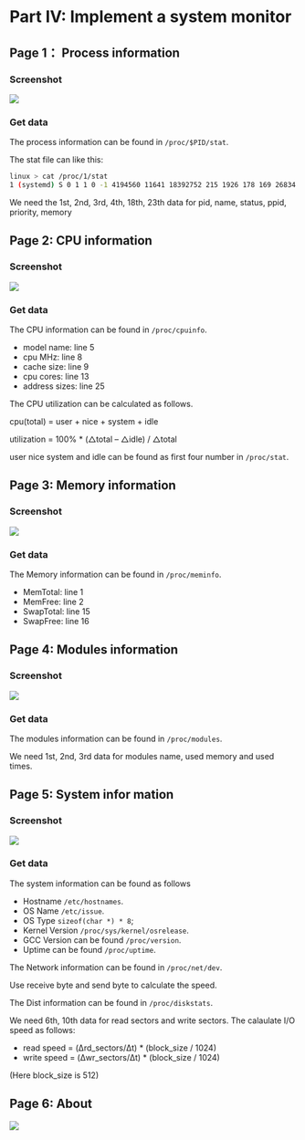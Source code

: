 # Part IV: Implement a system monitor

## Page 1： Process information

### Screenshot

![](../image/process.png)

### Get data

The process information can be found in `/proc/$PID/stat`.

The stat file can like this:

```sh
linux > cat /proc/1/stat
1 (systemd) S 0 1 1 0 -1 4194560 11641 18392752 215 1926 178 169 26834 14961 20 0 1 0 2 240078848 1373 18446744073709551615 1 1 0 0 0 0 671173123 4096 1260 0 0 0 17 4 0 0 53 0 0 0 0 0 0 0 0 0 0
```

We need the 1st, 2nd, 3rd, 4th, 18th, 23th data for pid, name, status, ppid, priority, memory

## Page 2: CPU information

### Screenshot

![](../image/cpu.png)

### Get data

The CPU information can be found in `/proc/cpuinfo`.

* model name: line 5
* cpu MHz: line 8
* cache size: line 9
* cpu cores: line 13
* address sizes: line 25

The CPU utilization can be calculated as follows.

cpu(total) = user + nice + system + idle

utilization = 100% * (△total – △idle) / △total

user nice system and idle can be found as first four number in `/proc/stat`.

## Page 3: Memory information

### Screenshot

![](../image/memory.png)

### Get data

The Memory information can be found in `/proc/meminfo`.

* MemTotal: line 1
* MemFree: line 2
* SwapTotal: line 15
* SwapFree: line 16

## Page 4: Modules information

### Screenshot

![](../image/modules.png)

### Get data

The modules information can be found in `/proc/modules`.

We need 1st, 2nd, 3rd data for modules name, used memory and used times.

## Page 5: System infor mation

### Screenshot

![](../image/system.png)

### Get data

The system information can be found as follows

* Hostname  `/etc/hostnames`.
* OS Name  `/etc/issue`.
* OS Type `sizeof(char *) * 8`;
* Kernel Version `/proc/sys/kernel/osrelease`.
* GCC Version can be found `/proc/version`.
* Uptime can be found `/proc/uptime`.

The Network information can be found in `/proc/net/dev`.

Use receive byte and send byte to calculate the speed.

The Dist information can be found in `/proc/diskstats`.

We need 6th, 10th data for read sectors and write sectors. The calaulate I/O speed as follows:

* read speed = (Δrd_sectors/Δt) * (block_size / 1024)
* write speed = (Δwr_sectors/Δt) * (block_size / 1024)

(Here block_size is 512)

## Page 6: About

![](../image/about.png)
